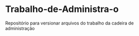 # Trabalho-de-Administra-o
Repositório para versionar arquivos do trabalho da cadeira de administração
